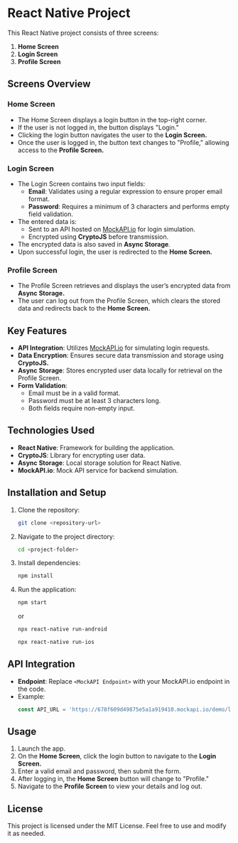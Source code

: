 # React Native Project

This React Native project consists of three screens:

1. **Home Screen**
2. **Login Screen**
3. **Profile Screen**

## Screens Overview

### Home Screen

- The Home Screen displays a login button in the top-right corner.
- If the user is not logged in, the button displays "Login."
- Clicking the login button navigates the user to the **Login Screen.**
- Once the user is logged in, the button text changes to "Profile," allowing access to the **Profile Screen.**

### Login Screen

- The Login Screen contains two input fields:
  - **Email**: Validates using a regular expression to ensure proper email format.
  - **Password**: Requires a minimum of 3 characters and performs empty field validation.
- The entered data is:
  - Sent to an API hosted on [MockAPI.io](https://mockapi.io/) for login simulation.
  - Encrypted using **CryptoJS** before transmission.
- The encrypted data is also saved in **Async Storage**.
- Upon successful login, the user is redirected to the **Home Screen.**

### Profile Screen

- The Profile Screen retrieves and displays the user’s encrypted data from **Async Storage.**
- The user can log out from the Profile Screen, which clears the stored data and redirects back to the **Home Screen.**

## Key Features

- **API Integration**: Utilizes [MockAPI.io](https://mockapi.io/) for simulating login requests.
- **Data Encryption**: Ensures secure data transmission and storage using **CryptoJS.**
- **Async Storage**: Stores encrypted user data locally for retrieval on the Profile Screen.
- **Form Validation**:
  - Email must be in a valid format.
  - Password must be at least 3 characters long.
  - Both fields require non-empty input.

## Technologies Used

- **React Native**: Framework for building the application.
- **CryptoJS**: Library for encrypting user data.
- **Async Storage**: Local storage solution for React Native.
- **MockAPI.io**: Mock API service for backend simulation.

## Installation and Setup

1. Clone the repository:
   ```bash
   git clone <repository-url>
   ```
2. Navigate to the project directory:
   ```bash
   cd <project-folder>
   ```
3. Install dependencies:
   ```bash
   npm install
   ```
4. Run the application:
   ```bash
   npm start
   ```
   or
   ```bash
   npx react-native run-android
   ```
   ```bash
   npx react-native run-ios
   ```

## API Integration

- **Endpoint**: Replace `<MockAPI Endpoint>` with your MockAPI.io endpoint in the code.
- Example:
  ```js
  const API_URL = 'https://678f609d49875e5a1a919410.mockapi.io/demo/login';
  ```

## Usage

1. Launch the app.
2. On the **Home Screen**, click the login button to navigate to the **Login Screen.**
3. Enter a valid email and password, then submit the form.
4. After logging in, the **Home Screen** button will change to "Profile."
5. Navigate to the **Profile Screen** to view your details and log out.

## License

This project is licensed under the MIT License. Feel free to use and modify it as needed.

